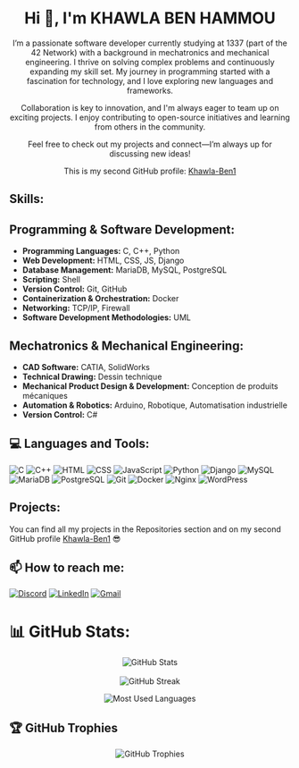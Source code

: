 <!-- Add your introduction -->
<div align="center">
  <h1>Hi 👋, I'm KHAWLA BEN HAMMOU</h1>
  <p> I’m a passionate software developer currently studying at 1337 (part of the 42 Network) with a background in mechatronics and mechanical engineering. I thrive on solving complex problems and continuously expanding my skill set. My journey in programming started with a fascination for technology, and I love exploring new languages and frameworks.

Collaboration is key to innovation, and I'm always eager to team up on exciting projects. I enjoy contributing to open-source initiatives and learning from others in the community.

Feel free to check out my projects and connect—I’m always up for discussing new ideas!</p>
 This is my second GitHub profile: <a href="https://github.com/Khawla-Ben1" target="_blank" rel="noreferrer">Khawla-Ben1</a>
</div>

## Skills:
**Programming & Software Development:**
----------------------------------------
  - **Programming Languages:** C, C++, Python
  - **Web Development:** HTML, CSS, JS, Django
  - **Database Management:** MariaDB, MySQL, PostgreSQL
  - **Scripting:** Shell
  - **Version Control:** Git, GitHub
  - **Containerization & Orchestration:** Docker
  - **Networking:** TCP/IP, Firewall
  - **Software Development Methodologies:** UML
    
**Mechatronics & Mechanical Engineering:**
----------------------------------------
  - **CAD Software:** CATIA, SolidWorks
  - **Technical Drawing:** Dessin technique
  - **Mechanical Product Design & Development:** Conception de produits mécaniques
  - **Automation & Robotics:** Arduino, Robotique, Automatisation industrielle
  - **Version Control:** C#

## 💻 Languages and Tools:
![C](https://img.shields.io/badge/c-%2300599C.svg?style=for-the-badge&logo=c&logoColor=white) ![C++](https://img.shields.io/badge/c++-%2300599C.svg?style=for-the-badge&logo=c%2B%2B&logoColor=white) ![HTML](https://img.shields.io/badge/html-%23E34F26.svg?style=for-the-badge&logo=html5&logoColor=white) ![CSS](https://img.shields.io/badge/css-%231572B6.svg?style=for-the-badge&logo=css3&logoColor=white) ![JavaScript](https://img.shields.io/badge/javascript-%23323330.svg?style=for-the-badge&logo=javascript&logoColor=%23F7DF1E) ![Python](https://img.shields.io/badge/python-%2338BDF8.svg?style=for-the-badge&logo=python&logoColor=white) ![Django](https://img.shields.io/badge/django-%23092E20.svg?style=for-the-badge&logo=django&logoColor=white) ![MySQL](https://img.shields.io/badge/mysql-4479A1.svg?style=for-the-badge&logo=mysql&logoColor=white) ![MariaDB](https://img.shields.io/badge/mariadb-003545.svg?style=for-the-badge&logo=mariadb&logoColor=white) ![PostgreSQL](https://img.shields.io/badge/postgresql-%23316192.svg?style=for-the-badge&logo=postgresql&logoColor=white) ![Git](https://img.shields.io/badge/git-%23F05032.svg?style=for-the-badge&logo=git&logoColor=white) ![Docker](https://img.shields.io/badge/docker-%230DB7F3.svg?style=for-the-badge&logo=docker&logoColor=white) ![Nginx](https://img.shields.io/badge/nginx-%23009639.svg?style=for-the-badge&logo=nginx&logoColor=white) ![WordPress](https://img.shields.io/badge/WordPress-%23117AC9.svg?style=for-the-badge&logo=WordPress&logoColor=white)


## Projects:
You can find all my projects in the Repositories section and on my second GitHub profile [Khawla-Ben1](https://github.com/Khawla-Ben1) 😎

## 📫 How to reach me:
[![Discord](https://img.shields.io/badge/Discord-%237289DA.svg?logo=discord&logoColor=white)](https://discord.gg/Kben-ham) [![LinkedIn](https://img.shields.io/badge/LinkedIn-%230077B5.svg?logo=linkedin&logoColor=white)](https://www.linkedin.com/in/khawla-ben-hammou-510b2318b/) 
[![Gmail](https://img.shields.io/badge/Gmail-%23EA4335.svg?logo=gmail&logoColor=white)](mailto:benhammoukhawla99@gmail.com)

# 📊 GitHub Stats:
<p align="center">
    <img src="https://github-readme-stats.vercel.app/api?username=Khawla-Ben&theme=dark&show_icons=true&count_private=true" alt="GitHub Stats" />
    <br><br>
    <img src="https://github-readme-streak-stats.herokuapp.com/?user=Khawla-Ben&theme=dark&hide_border=false" alt="GitHub Streak" />
</p>
<p align="center">
    <img src="https://github-readme-stats.vercel.app/api/top-langs/?username=Khawla-Ben&theme=dark&hide_border=false&include_all_commits=false&count_private=false&layout=compact" alt="Most Used Languages" />
</p>

## 🏆 GitHub Trophies
<p align="center">
    <img src="https://github-profile-trophy.vercel.app/?username=Khawla-Ben&theme=radical&row=1&column=7&margin-h=15&margin-w=5&no-bg=true" alt="GitHub Trophies" />
</p>
